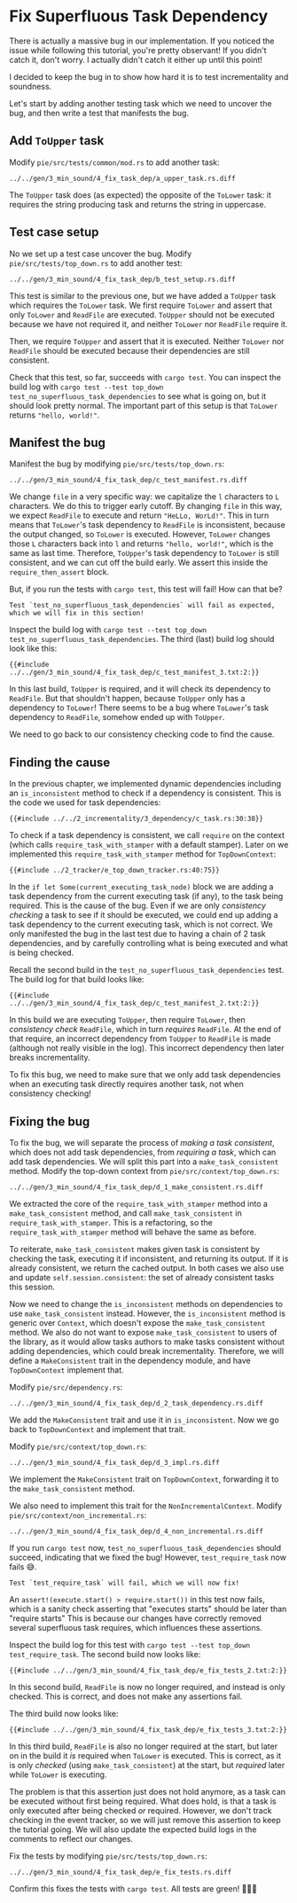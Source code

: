 # Fix Superfluous Task Dependency

There is actually a massive bug in our implementation.
If you noticed the issue while following this tutorial, you're pretty observant!
If you didn't catch it, don't worry. 
I actually didn't catch it either up until this point!

I decided to keep the bug in to show how hard it is to test incrementality and soundness.

Let's start by adding another testing task which we need to uncover the bug, and then write a test that manifests the bug.

## Add `ToUpper` task

Modify `pie/src/tests/common/mod.rs` to add another task:

```diff2html fromfile linebyline
../../gen/3_min_sound/4_fix_task_dep/a_upper_task.rs.diff
```

The `ToUpper` task does (as expected) the opposite of the `ToLower` task: it requires the string producing task and returns the string in uppercase.

## Test case setup

No we set up a test case uncover the bug.
Modify `pie/src/tests/top_down.rs` to add another test:

```diff2html fromfile linebyline
../../gen/3_min_sound/4_fix_task_dep/b_test_setup.rs.diff
```

This test is similar to the previous one, but we have added a `ToUpper` task which requires the `ToLower` task.
We first require `ToLower` and assert that only `ToLower` and `ReadFile` are executed.
`ToUpper` should not be executed because we have not required it, and neither `ToLower` nor `ReadFile` require it.

Then, we require `ToUpper` and assert that it is executed.
Neither `ToLower` nor `ReadFile` should be executed because their dependencies are still consistent.

Check that this test, so far, succeeds with `cargo test`.
You can inspect the build log with `cargo test --test top_down test_no_superfluous_task_dependencies` to see what is going on, but it should look pretty normal.
The important part of this setup is that `ToLower` returns `"hello, world!"`.

## Manifest the bug

Manifest the bug by modifying `pie/src/tests/top_down.rs`:
                    
```diff2html fromfile linebyline
../../gen/3_min_sound/4_fix_task_dep/c_test_manifest.rs.diff
```

We change `file` in a very specific way: we capitalize the `l` characters to `L` characters.
We do this to trigger early cutoff.
By changing `file` in this way, we expect `ReadFile` to execute and return `"HeLLo, WorLd!"`.
This in turn means that `ToLower`'s task dependency to `ReadFile` is inconsistent, because the output changed, so `ToLower` is executed.
However, `ToLower` changes those `L` characters back into `l` and returns `"hello, world!"`, which is the same as last time.
Therefore, `ToUpper`'s task dependency to `ToLower` is still consistent, and we can cut off the build early.
We assert this inside the `require_then_assert` block.

But, if you run the tests with `cargo test`, this test will fail!
How can that be?

```admonish warning
Test `test_no_superfluous_task_dependencies` will fail as expected, which we will fix in this section!
```

Inspect the build log with `cargo test --test top_down test_no_superfluous_task_dependencies`.
The third (last) build log should look like this:

```
{{#include ../../gen/3_min_sound/4_fix_task_dep/c_test_manifest_3.txt:2:}}
```

In this last build, `ToUpper` is required, and it will check its dependency to `ReadFile`.
But that shouldn't happen, because `ToUpper` only has a dependency to `ToLower`!
There seems to be a bug where `ToLower`'s task dependency to `ReadFile`, somehow ended up with `ToUpper`.

We need to go back to our consistency checking code to find the cause.

## Finding the cause

In the previous chapter, we implemented dynamic dependencies including an `is_inconsistent` method to check if a dependency is consistent.
This is the code we used for task dependencies:

```rust,
{{#include ../../2_incrementality/3_dependency/c_task.rs:30:38}}
```

To check if a task dependency is consistent, we call `require` on the context (which calls `require_task_with_stamper` with a default stamper).
Later on we implemented this `require_task_with_stamper` method for `TopDownContext`:

```rust,
{{#include ../2_tracker/e_top_down_tracker.rs:40:75}}
```

In the `if let Some(current_executing_task_node)` block we are adding a task dependency from the current executing task (if any), to the task being required.
This is the cause of the bug.
Even if we are only _consistency checking_ a task to see if it should be executed, we could end up adding a task dependency to the current executing task, which is not correct.
We only manifested the bug in the last test due to having a chain of 2 task dependencies, and by carefully controlling what is being executed and what is being checked.

Recall the second build in the `test_no_superfluous_task_dependencies` test.
The build log for that build looks like:

```
{{#include ../../gen/3_min_sound/4_fix_task_dep/c_test_manifest_2.txt:2:}}
```

In this build we are executing `ToUpper`, then require `ToLower`, then _consistency check_ `ReadFile`, which in turn _requires_ `ReadFile`.
At the end of that require, an incorrect dependency from `ToUpper` to `ReadFile` is made (although not really visible in the log).
This incorrect dependency then later breaks incrementality.

To fix this bug, we need to make sure that we only add task dependencies when an executing task directly requires another task, not when consistency checking!

## Fixing the bug

To fix the bug, we will separate the process of _making a task consistent_, which does not add task dependencies, from _requiring a task_, which can add task dependencies.
We will split this part into a `make_task_consistent` method.
Modify the top-down context from `pie/src/context/top_down.rs`:

```diff2html fromfile
../../gen/3_min_sound/4_fix_task_dep/d_1_make_consistent.rs.diff
```

We extracted the core of the `require_task_with_stamper` method into a `make_task_consistent` method, and call `make_task_consistent` in `require_task_with_stamper`.
This is a refactoring, so the `require_task_with_stamper` method will behave the same as before.

To reiterate, `make_task_consistent` makes given task is consistent by checking the task, executing it if inconsistent, and returning its output.
If it is already consistent, we return the cached output.
In both cases we also use and update `self.session.consistent`: the set of already consistent tasks this session. 

Now we need to change the `is_inconsistent` methods on dependencies to use `make_task_consistent` instead.
However, the `is_inconsistent` method is generic over `Context`, which doesn't expose the `make_task_consistent` method.
We also do not want to expose `make_task_consistent` to users of the library, as it would allow tasks authors to make tasks consistent without adding dependencies, which could break incrementality.
Therefore, we will define a `MakeConsistent` trait in the dependency module, and have `TopDownContext` implement that.

Modify `pie/src/dependency.rs`:

```diff2html fromfile
../../gen/3_min_sound/4_fix_task_dep/d_2_task_dependency.rs.diff
```

We add the `MakeConsistent` trait and use it in `is_inconsistent`. 
Now we go back to `TopDownContext` and implement that trait.

Modify `pie/src/context/top_down.rs`:

```diff2html fromfile
../../gen/3_min_sound/4_fix_task_dep/d_3_impl.rs.diff
```

We implement the `MakeConsistent` trait on `TopDownContext`, forwarding it to the `make_task_consistent` method.

We also need to implement this trait for the `NonIncrementalContext`.
Modify `pie/src/context/non_incremental.rs`:

```diff2html fromfile
../../gen/3_min_sound/4_fix_task_dep/d_4_non_incremental.rs.diff
```

If you run `cargo test` now, `test_no_superfluous_task_dependencies` should succeed, indicating that we fixed the bug!
However, `test_require_task` now fails 😅.

```admonish warning
Test `test_require_task` will fail, which we will now fix!
```

An `assert!(execute.start() > require.start())` in this test now fails, which is a sanity check asserting that "executes starts" should be later than "require starts"
This is because our changes have correctly removed several superfluous task requires, which influences these assertions.

Inspect the build log for this test with `cargo test --test top_down test_require_task`.
The second build now looks like:

```
{{#include ../../gen/3_min_sound/4_fix_task_dep/e_fix_tests_2.txt:2:}}
```

In this second build, `ReadFile` is now no longer required, and instead is only checked.
This is correct, and does not make any assertions fail.

The third build now looks like:

```
{{#include ../../gen/3_min_sound/4_fix_task_dep/e_fix_tests_3.txt:2:}}
```

In this third build, `ReadFile` is also no longer required at the start, but later on in the build it _is_ required when `ToLower` is executed.
This is correct, as it is only _checked_ (using `make_task_consistent`) at the start, but _required_ later while `ToLower` is executing.

The problem is that this assertion just does not hold anymore, as a task can be executed without first being required.
What does hold, is that a task is only executed after being checked _or_ required.
However, we don't track checking in the event tracker, so we will just remove this assertion to keep the tutorial going.
We will also update the expected build logs in the comments to reflect our changes.

Fix the tests by modifying `pie/src/tests/top_down.rs`:
                    
```diff2html fromfile
../../gen/3_min_sound/4_fix_task_dep/e_fix_tests.rs.diff
```

Confirm this fixes the tests with `cargo test`.
All tests are green! 🎉🎉🎉
